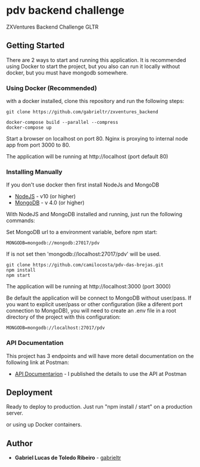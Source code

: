 # pdv backend challenge

ZXVentures Backend Challenge GLTR


## Getting Started

There are 2 ways to start and running this application. 
It is recommended using Docker to start the project, but you also can run it locally without docker, but you must have mongodb somewhere.

### Using Docker (Recommended)

with a docker installed, clone this repository and run the following steps:

```
git clone https://github.com/gabrieltr/zxventures_backend

docker-compose build --parallel --compress
docker-compose up
```

Start a browser on localhost on port 80.
Nginx is proxying to internal node app from port 3000 to 80.

The application will be running at http://localhost (port default 80)

### Installing Manually

If you don't use docker then first install NodeJs and MongoDB

* [NodeJS](https://nodejs.org/en/) - v10 (or higher)
* [MongoDB](https://www.mongodb.com/) - v 4.0 (or higher)

With NodeJS and MongoDB installed and running, just run the following commands:

Set MongoDB url to a environment variable, before npm start:
```
MONGODB=mongodb://mongodb:27017/pdv
```

If is not set then 'mongodb://localhost:27017/pdv' will be used.


```
git clone https://github.com/camilocosta/pdv-das-brejas.git
npm install
npm start
```

The application will be running at http://localhost:3000 (port 3000)

Be default the application will be connect to MongoDB without user/pass. 
If you want to explicit user/pass or other configuration (like a diferent port connection to MongoDB), you will need to create an .env file in a root directory of the project with this configuration:

```
MONGODB=mongodb://localhost:27017/pdv
```


### API Documentation

This project has 3 endpoints and will have more detail documentation on the following link at Postman:

* [API Documentarion](https://documenter.getpostman.com/view/283720/S17rvoEo/) - I published the details to use the API at Postman



## Deployment

Ready to deploy to production.
Just run "npm install / start" on a production server.

or using up Docker containers.


## Author

* **Gabriel Lucas de Toledo Ribeiro** - [gabrieltr](https://github.com/gabrieltr)

